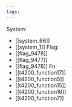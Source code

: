 ```yaml
---
tags:
---
```

System:
- [[system_66]]
- [[system_1]]
Flag:
- [[flag_9478]]
- [[flag_9477]]
- [[flag_9476]]
Fn:
- [[t4200_function17]]
- [[t4200_function5]]
- [[t4200_function15]]
- [[t4200_function16]]
- [[t4200_function7]]
